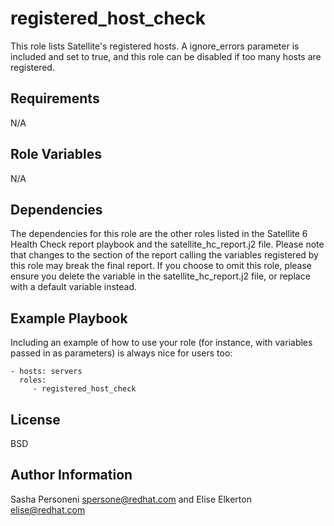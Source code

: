 registered_host_check
=========

This role lists Satellite's registered hosts. A ignore_errors parameter is included and set to true, and this role can be disabled if too many hosts are registered. 

Requirements
------------

N/A

Role Variables
--------------

N/A

Dependencies
------------

The dependencies for this role are the other roles listed in the Satellite 6 Health Check report playbook and the satellite_hc_report.j2 file. Please note that changes to the section of the report calling the variables registered by this role may break the final report. If you choose to omit this role, please ensure you delete the variable in the satellite_hc_report.j2 file, or replace with a default variable instead.


Example Playbook
----------------

Including an example of how to use your role (for instance, with variables passed in as parameters) is always nice for users too:

    - hosts: servers
      roles:
         - registered_host_check

License
-------

BSD

Author Information
------------------

Sasha Personeni spersone@redhat.com and Elise Elkerton elise@redhat.com
